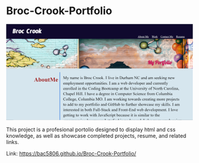# Broc-Crook-Portfolio


![alt text](assets/images/portfolio.png)

This project is a profesional portolio designed to display html and css knowledge, 
as well as showcase completed projects, resume, and related links. 

Link: https://bac5806.github.io/Broc-Crook-Portfolio/
